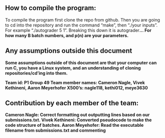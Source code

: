 ## How to compile the program:
To compile the program first clone the repo from github. Then you are going to cd into the repository and run the command “make”, then “./your inputs”. For example “./autograder 5 1”.
Breaking this down it is autograder<B><p1><p2>... For how many B batch numbers, and p(n) are your parameters.

## Any assumptions outside this document
Some assumptions outside of this document are that your computer can run C, you have a Linux system, and an understanding of cloning repositories/cd’ing into them.

Team id: P1 Group 49
Team member names: Cameron Nagle, Vivek Kethineni, Aaron Meyerhofer
X500’s: nagle118, kethi012, meye3630

## Contribution by each member of the team:
Cameron Nagle: Correct formatting out outputting lines based on our submissions.txt.
Vivek Kethineni: Converted pseudocode to make the code structure of batches.
Aaron Meyehofer: Read the executable filename from submissions.txt and commenting
